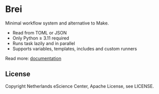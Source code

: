 # Brei
Minimal workflow system and alternative to Make.

- Read from TOML or JSON
- Only Python &ge; 3.11 required
- Runs task lazily and in parallel
- Supports variables, templates, includes and custom runners

Read more: [documentation](docs/index.md)

## License
Copyright Netherlands eScience Center, Apache License, see LICENSE.
